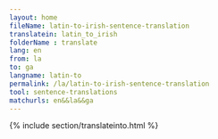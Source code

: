 ```yaml
---
layout: home
fileName: latin-to-irish-sentence-translation
translatein: latin_to_irish
folderName : translate
lang: en
from: la
to: ga
langname: latin-to
permalink: /la/latin-to-irish-sentence-translation
tool: sentence-translations
matchurls: en&&la&&ga
---
```

{% include section/translateinto.html %}
